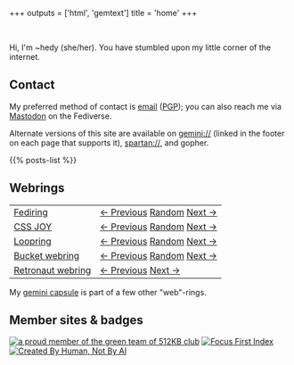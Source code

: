 +++
outputs = ['html', 'gemtext']
title = 'home'
+++

<br/>

Hi, I'm ~hedy (she/her). You have stumbled upon my little corner of the
internet.

## Contact

My preferred method of contact is
<a rel="me" href="mailto:hedy.dev@protonmail.com">email</a>
(<a href="https://meta.sr.ht/~hedy.pgp">PGP</a>); you can also reach me
via <a rel="me" href="https://tilde.zone/@hedy">Mastodon</a> on the
Fediverse.

Alternate versions of this site are available on
[gemini://](https://gemini.circumlunar.space) (linked in the footer on each
page that supports it),
[spartan://](https://portal.mozz.us/gemini/spartan.mozz.us), and gopher.

{{% posts-list %}}

## Webrings

<table class="webrings">
<tbody>
<tr>
<td><a href="https://fediring.net">Fediring</a></td>
<td>
<a href="https://fediring.net/previous?host=home.hedy.dev">← Previous</a>
<a href="https://fediring.net/random">Random</a>
<a href="https://fediring.net/next?host=home.hedy.dev">Next →</a>
</td>
</tr>
<tr>
<td><a href="https://cs.sjoy.lol/">CSS JOY</a></td>
<td>
<a href="https://webri.ng/webring/cssjoy/previous?via=https://home.hedy.dev/">← Previous</a>
<a href="https://webri.ng/webring/cssjoy/random?via=https://home.hedy.dev/">Random</a>
<a href="https://webri.ng/webring/cssjoy/next?via=https://home.hedy.dev/">Next →</a>
</td>
</tr>
<tr>
<td><a href="https://loop.graycot.dev/webring.html?action=home">Loopring</a></td>
<td>
<a href="https://loop.graycot.dev/webring.html?action=prev">← Previous</a>
<a href="https://loop.graycot.dev/webring.html?action=rand">Random</a>
<a href="https://loop.graycot.dev/webring.html?action=next">Next →</a>
</td>
</tr>
<tr>
<td><a href="https://webring.bucketfish.me/">Bucket webring</a></td>
<td>
<a href="https://webring.bucketfish.me/redirect.html?to=prev&name=~hedy">← Previous</a>
<a href="https://webring.bucketfish.me/redirect.html?to=random&name=~hedy">Random</a>
<a href="https://webring.bucketfish.me/redirect.html?to=next&name=~hedy">Next →</a>
</td>
</tr>
<tr>
<td><a href="https://webring.dinhe.net/">Retronaut webring</a></td>
<td>
<a href="https://webring.dinhe.net/prev/https://home.hedy.dev/">← Previous</a>
<a href="https://webring.dinhe.net/next/https://home.hedy.dev/">Next →</a>
</td>
</tr>
</tbody>
</table>

My [gemini capsule](gemini://gmi.hedy.dev/) is part of a few other "web"-rings.

## Member sites & badges

<div class="badges">
<a href="https://512kb.club"><img src="https://512kb.club/assets/images/green-team.svg" alt="a proud member of the green team of 512KB club" /></a>
<a href='https://www.beepbird.net/index.html'><img src="https://www.beepbird.net/webring/focusfirst.png" alt="Focus First Index"></a>
<a href='https://notbyai.fyi/'><img src="/created-by-human_white.png" alt="Created By Human, Not By AI"></a>
</div>

